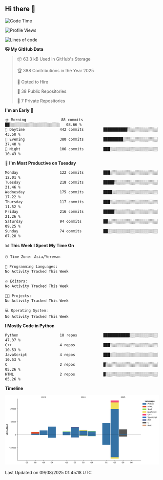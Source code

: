 ## Hi there 👋

<!--START_SECTION:waka-->
![Code Time](http://img.shields.io/badge/Code%20Time-1%2C374%20hrs%2051%20mins-blue)

![Profile Views](http://img.shields.io/badge/Profile%20Views-0-blue)

![Lines of code](https://img.shields.io/badge/From%20Hello%20World%20I%27ve%20Written-65.5%20thousand%20lines%20of%20code-blue)

**🐱 My GitHub Data** 

> 📦 63.3 kB Used in GitHub's Storage 
 > 
> 🏆 388 Contributions in the Year 2025
 > 
> 💼 Opted to Hire
 > 
> 📜 38 Public Repositories 
 > 
> 🔑 7 Private Repositories 
 > 
**I'm an Early 🐤** 

```text
🌞 Morning                88 commits          ██░░░░░░░░░░░░░░░░░░░░░░░   08.66 % 
🌆 Daytime                442 commits         ███████████░░░░░░░░░░░░░░   43.50 % 
🌃 Evening                380 commits         █████████░░░░░░░░░░░░░░░░   37.40 % 
🌙 Night                  106 commits         ███░░░░░░░░░░░░░░░░░░░░░░   10.43 % 
```
📅 **I'm Most Productive on Tuesday** 

```text
Monday                   122 commits         ███░░░░░░░░░░░░░░░░░░░░░░   12.01 % 
Tuesday                  218 commits         █████░░░░░░░░░░░░░░░░░░░░   21.46 % 
Wednesday                175 commits         ████░░░░░░░░░░░░░░░░░░░░░   17.22 % 
Thursday                 117 commits         ███░░░░░░░░░░░░░░░░░░░░░░   11.52 % 
Friday                   216 commits         █████░░░░░░░░░░░░░░░░░░░░   21.26 % 
Saturday                 94 commits          ██░░░░░░░░░░░░░░░░░░░░░░░   09.25 % 
Sunday                   74 commits          ██░░░░░░░░░░░░░░░░░░░░░░░   07.28 % 
```


📊 **This Week I Spent My Time On** 

```text
🕑︎ Time Zone: Asia/Yerevan

💬 Programming Languages: 
No Activity Tracked This Week

🔥 Editors: 
No Activity Tracked This Week

🐱‍💻 Projects: 
No Activity Tracked This Week

💻 Operating System: 
No Activity Tracked This Week
```

**I Mostly Code in Python** 

```text
Python                   18 repos            ████████████░░░░░░░░░░░░░   47.37 % 
C++                      4 repos             ███░░░░░░░░░░░░░░░░░░░░░░   10.53 % 
JavaScript               4 repos             ███░░░░░░░░░░░░░░░░░░░░░░   10.53 % 
C                        2 repos             █░░░░░░░░░░░░░░░░░░░░░░░░   05.26 % 
HTML                     2 repos             █░░░░░░░░░░░░░░░░░░░░░░░░   05.26 % 
```



**Timeline**

![Lines of Code chart](https://raw.githubusercontent.com/0xM4LL0C/0xM4LL0C/main/assets/bar_graph.png)


 Last Updated on 09/08/2025 01:45:18 UTC
<!--END_SECTION:waka-->
